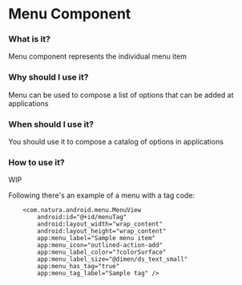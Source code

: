# Menu Component

### What is it?
Menu component represents the individual menu item

### Why should I use it?
Menu can be used to compose a list of options that can be added at applications

### When should I use it?
You should use it to compose a catalog of options in applications

### How to use it?
WIP

Following there's an example of a menu with a tag code:

```android
    <com.natura.android.menu.MenuView
        android:id="@+id/menuTag"
        android:layout_width="wrap_content"
        android:layout_height="wrap_content"
        app:menu_label="Sample menu item"
        app:menu_icon="outlined-action-add"
        app:menu_label_color="?colorSurface"
        app:menu_label_size="@dimen/ds_text_small"
        app:menu_has_tag="true"
        app:menu_tag_label="Sample tag" />
```
